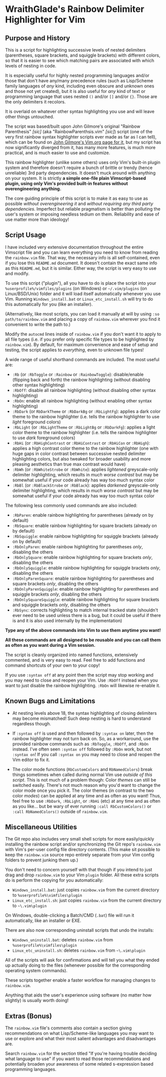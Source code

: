 # WraithGlade's Rainbow Delimiter Highlighter for Vim

## Purpose and History

This is a script for highlighting successive levels of nested delimiters (parentheses, square brackets, and squiggle brackets) with different colors, so that it is easier to see which matching pairs are associated with which levels of nesting in code. 

It is especially useful for highly nested programming languages and/or those that don't have any/many precedence rules (such as Lisp/Scheme family languages of *any* kind, including even obscure and unknown ones and those not yet created), but it is also useful for *any* kind of text or programming language that uses nested `()` and/or `[]` and/or `{}`. Those are the only delimiters it recolors.

It is overlaid on whatever other syntax highlighting you use and will leave other things untouched.

The script was based/built upon John Gilmore's original "Rainbow Parenthesis" *[sic]* (aka "RainbowParenthsis.vim" *[sic]*) script (one of the very first rainbow syntax highlighter scripts ever made as far as I can tell), which can be found on [John Gilmore's Vim.org page for it](https://www.vim.org/scripts/script.php?script_id=1230), but my script has now significantly diverged from it, has many more features, is much more practical, and is much easier to use and customize.

This rainbow highlighter (unlike some others) uses only Vim's built-in plugin system and therefore doesn't require a bunch of brittle or trendy (hence unreliable) 3rd party dependencies. It doesn't muck around with anything on your system. It is strictly **a simple one-file plain Vimscript-based plugin, using only Vim's provided built-in features without overengineering anything.**

The core guiding principle of this script is to make it as easy to use as possible *without overengineering it* and *without requiring any third party dependencies*. Imperfect but reliable pragmatism is better than polluting the user's system or imposing needless tedium on them. Reliability and ease of use matter more than ideology!

## Script Usage

I have included very extensive documentation throughout the entire Vimscript file and you can learn everything you need to know from reading the `rainbow.vim` file. That way, the necessary info is all self-contained, even if you lose this `README.md` document. It doesn't contain the exact same info as this `README.md`, but it is similar. Either way, the script is very easy to use and modify.

To use this script ("plugin"), all you have to do is place the script into your `%userprofile%/vimfiles/plugins` (on Windows) or `~/.vim/plugins` (on Linux/BSD/Unix) folder and it will load itself automatically whenever you use Vim. Running `Windows_install.bat` or `Linux_etc_install.sh` will try to do this automatically for you (like an installer).

(Alternatively, like most scripts, you can load it manually at will by using `:so path/to/rainbow.vim` and placing a copy of `rainbow.vim` wherever you find it convenient to write the path to.)

Modify the `autocmd` lines inside of `rainbow.vim` if you don't want it to apply to all file types (i.e. if you prefer only specific file types to be highlighted by `rainbow.vim`). By default, for maximum convenience and ease of setup and testing, the script applies to *everything*, even to unknown file types!

A wide range of useful shorthand commands are included. The most useful are:

- `:Rb` (or `:RbToggle` or `:Rainbow` or `:RainbowToggle`): disable/enable (flipping back and forth) the rainbow highlighting (without disabling other syntax highlighting)
- `:RbOff`: disable all rainbow highlighting (without disabling other syntax highlighting)
- `:RbOn`: enable all rainbow highlighting (without enabling other syntax highlighting)
- `:RbDark` (or `RbDarkTheme` or `:RbDarkBg` or `:RbLightFg`): applies a dark color theme to the rainbow highlighter (i.e. tells the rainbow highlighter to use *light* foreground colors)
- `:RbLight` (or `:RbLightTheme` or `:RbLightBg` or `:RbDarkFg`): applies a light color theme to the rainbow highlighter (i.e. tells the rainbow highlighter to use *dark* foreground colors)
- `:RbHi` (or `:RbHighContrast` or `:RbHiContrast` or `:RbHiCon` or `:RbHigh`): applies a high contrast color theme to the rainbow highlighter (one with huge gaps in color contrast between successive nested delimiter highlighting colors, but also tweaked for broader usability and more pleasing aesthetics than true max contrast would have)
- `:RbWh` (or `:RbWhiteStrobe` or `:RbWhite`): applies *lightened* greyscale-only delimiter highlighting, which results in *much worse contrast* but may be somewhat useful if your code already has way too much syntax color
- `:RbBl` (or `:RbBlackStrobe` or `:RbBlack`): applies *darkened* greyscale-only delimiter highlighting, which results in *much worse contrast* but may be somewhat useful if your code already has way too much syntax color

The following less commonly used commands are also included:

- `:RbParen`: enable rainbow highlighting for parentheses (already on by default)
- `:RbSquare`: enable rainbow highlighting for square brackets (already on by default)
- `:RbSquiggle`: enable rainbow highlighting for squiggle brackets (already on by default)
- `:RbOnlyParen`: enable rainbow highlighting for parentheses *only*, disabling  the others
- `:RbOnlySquare`: enable rainbow highlighting for square brackets *only*, disabling  the others
- `:RbOnlySquiggle`: enable rainbow highlighting for squiggle brackets *only*, disabling  the others
- `:RbOnlyParenSquare`: enable rainbow highlighting for parentheses and square brackets *only*, disabling  the others
- `:RbOnlyParenSquiggle`: enable rainbow highlighting for parentheses and squiggle brackets *only*, disabling  the others
- `:RbOnlySquareSquiggle`: enable rainbow highlighting for square brackets and squiggle brackets *only*, disabling  the others
- `:RbSync`: corrects highlighting to match internal tracked state (shouldn't ever need to be used unless there is a bug, but it could be useful if there is and it is also used internally by the implementation)

**Type any of the above commands into Vim to use them anytime you want!**

**All these commands are all designed to be reusable and you can call them as often as you want during a Vim session.**

The script is cleanly organized into named functions, extensively commented, and is very easy to read. Feel free to add functions and command shortcuts of your own to your copy!

If you use `:syntax off` at any point then the script may stop working and you may need to close and reopen your Vim. Use `:RbOff` instead when you want to just disable the rainbow highlighting. `:RbOn` will likewise re-enable it.

## Known Bugs and Limitations

- At nesting levels above 18, the syntax highlighting of closing delimiters 
  may become mismatched! Such deep nesting is hard to understand regardless though.

- If `:syntax off` is used and then followed by `:syntax on` later,
  then the rainbow highlighter may not turn back on. So, as a workaround, use 
  the provided rainbow commands such as `:RbToggle`, `:RbOff`, and `:RbOn` instead.
  I've often seen `:syntax off` followed by `:RbOn` work, but not `:syntax on`!
  If you call `:syntax on` you may need to close and reopen the Vim editor to fix it.
  
- The color mode functions (`RbCustomColors` and `RbNamedColors`) break
  things sometimes when called during normal Vim use *outside of this script*.
  This is not much of a problem though: Color *themes* can still be switched easily.
  There's not much reason why you'd want to change the color mode once you pick it.
  The color themes (in contrast to the two color *modes*) can be applied at any time and as often as you want! Thus, feel free to use `:RbDark`, `:RbLight`, or `:RbHi` (etc) at any time and as often as you like... but be wary of ever running `:call RbCustomColors()` or `:call RbNamedColors()` outside of `rainbow.vim`.

## Miscellaneous Utilities

The Git repo also includes very small shell scripts for more easily/quickly installing the rainbow script and/or synchronizing the Git repo's `rainbow.vim` with Vim's per-user config file directory contents. (This make sit possible to keep the `rainbow.vim` source repo entirely separate from your Vim config folders to prevent junking them up.)

You don't need to concern yourself with that though if you intend to just drag and drop `rainbow.vim` to your Vim `plugin` folder. All these extra scripts do is perform the copying for you automatically:

- `Windows_install.bat`: just copies `rainbow.vim` from the current directory to `%userprofile%\vimfiles\plugin`
- `Linux_etc_install.sh`: just copies `rainbow.vim` from the current directory to `~\.vim\plugin`

On Windows, double-clicking a Batch/CMD (`.bat`) file will run it automatically, like an installer or EXE.

There are also now corresponding uninstall scripts that undo the installs:

- `Windows_uninstall.bat`: deletes `rainbow.vim` from `%userprofile%\vimfiles\plugin`
- `Linux_etc_uninstall.sh`: deletes `rainbow.vim` from `~\.vim\plugin`

All of the scripts will ask for confirmations and will tell you what they ended up actually doing to the files (whenever possible for the corresponding operating system commands).

These scripts together enable a faster workflow for managing changes to `rainbow.vim`.

Anything that aids the user's experience using software (no matter how slightly) is usually worth doing! 

## Extras (Bonus)

The `rainbow.vim` file's comments also contain a section giving recommendations on what Lisp/Scheme-like languages you may want to use or explore and what their most salient advantages and disadvantages are. 

Search `rainbow.vim` for the section titled "If you're having trouble deciding what language to use" if you want to read those recommendations and potentially broaden your awareness of some related s-expression based programming languages.
